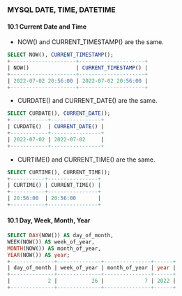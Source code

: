 ### MYSQL DATE, TIME, DATETIME
#### **10.1 Current Date and Time**
- NOW() and CURRENT_TIMESTAMP() are the same.
```sql
SELECT NOW(), CURRENT_TIMESTAMP();
+---------------------+---------------------+
| NOW()               | CURRENT_TIMESTAMP() |
+---------------------+---------------------+
| 2022-07-02 20:56:00 | 2022-07-02 20:56:00 |
+---------------------+---------------------+
```

- CURDATE() and CURRENT_DATE() are the same.
```sql
SELECT CURDATE(), CURRENT_DATE();
+------------+----------------+
| CURDATE()  | CURRENT_DATE() |
+------------+----------------+
| 2022-07-02 | 2022-07-02     |
+------------+----------------+
```

- CURTIME() and CURRENT_TIME() are the same.
```sql
SELECT CURTIME(), CURRENT_TIME();
+-----------+----------------+
| CURTIME() | CURRENT_TIME() |
+-----------+----------------+
| 20:56:00  | 20:56:00       |
+-----------+----------------+
```

#### **10.1 Day, Week, Month, Year**
```sql
SELECT DAY(NOW()) AS day_of_month,
WEEK(NOW()) AS week_of_year, 
MONTH(NOW()) AS month_of_year,
YEAR(NOW()) AS year;
+--------------+--------------+---------------+------+
| day_of_month | week_of_year | month_of_year | year |
+--------------+--------------+---------------+------+
|            2 |           26 |             7 | 2022 |
+--------------+--------------+---------------+------+
```